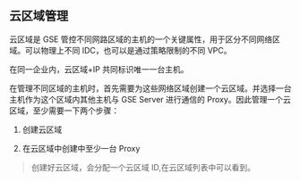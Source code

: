 ## 云区域管理

云区域是 GSE 管控不同网路区域的主机的一个关键属性，用于区分不同网络区域。可以物理上不同 IDC，也可以是通过策略限制的不同 VPC。

在同一企业内，云区域+IP 共同标识唯一一台主机。

在管理不同区域的主机时，首先需要为这些网络区域创建一个云区域。并选择一台主机作为这个区域内其他主机与 GSE Server 进行通信的 Proxy。因此管理一个云区域，至少需要一下两个步骤：

1. 创建云区域

2. 在云区域中创建中至少一台 Proxy

> 创建好云区域，会分配一个云区域 ID,在云区域列表中可以看到。
